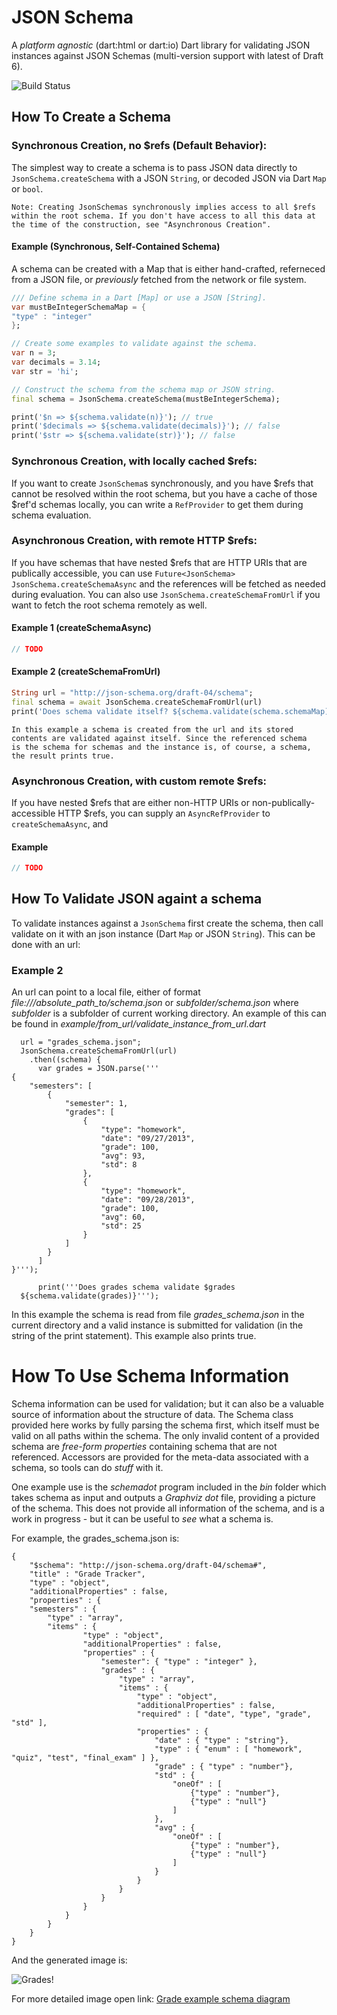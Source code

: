 # JSON Schema

  A *platform agnostic* (dart:html or dart:io) Dart library for validating JSON instances against JSON Schemas (multi-version support with latest of Draft 6).

![Build Status](https://travis-ci.org/workiva/json_schema.svg)

## How To Create a Schema
  
### Synchronous Creation, no $refs (Default Behavior):
  
The simplest way to create a schema is to pass JSON data directly to `JsonSchema.createSchema` with a JSON `String`, or decoded JSON via Dart `Map` or `bool`.
    
    Note: Creating JsonSchemas synchronously implies access to all $refs within the root schema. If you don't have access to all this data at the time of the construction, see "Asynchronous Creation".


#### Example (Synchronous, Self-Contained Schema)

A schema can be created with a Map that is either hand-crafted, referneced from a JSON file, or *previously* fetched from the network or file system.

  ```dart
/// Define schema in a Dart [Map] or use a JSON [String].
var mustBeIntegerSchemaMap = {
"type" : "integer"
};

// Create some examples to validate against the schema.
var n = 3;
var decimals = 3.14;
var str = 'hi';

// Construct the schema from the schema map or JSON string.
final schema = JsonSchema.createSchema(mustBeIntegerSchema);

print('$n => ${schema.validate(n)}'); // true
print('$decimals => ${schema.validate(decimals)}'); // false
print('$str => ${schema.validate(str)}'); // false
  ```

### Synchronous Creation, with locally cached $refs:

If you want to create `JsonSchema`s synchronously, and you have $refs that cannot be resolved within the root schema, but you have a cache of those $ref'd schemas locally, you can write a `RefProvider` to get them during schema evaluation.

### Asynchronous Creation, with remote HTTP $refs:

If you have schemas that have nested $refs that are HTTP URIs that are publically accessible, you can use `Future<JsonSchema> JsonSchema.createSchemaAsync` and the references will be fetched as needed during evaluation. You can also use `JsonSchema.createSchemaFromUrl` if you want to fetch the root schema remotely as well.

#### Example 1 (createSchemaAsync)

```dart
// TODO
```

#### Example 2 (createSchemaFromUrl)

```dart
String url = "http://json-schema.org/draft-04/schema";
final schema = await JsonSchema.createSchemaFromUrl(url)
print('Does schema validate itself? ${schema.validate(schema.schemaMap)}');
```

    In this example a schema is created from the url and its stored
    contents are validated against itself. Since the referenced schema
    is the schema for schemas and the instance is, of course, a schema,
    the result prints true.

### Asynchronous Creation, with custom remote $refs:

If you have nested $refs that are either non-HTTP URIs or non-publically-accessible HTTP $refs, you can supply an `AsyncRefProvider` to `createSchemaAsync`, and 


#### Example

```dart
// TODO
```


## How To Validate JSON againt a schema

To validate instances against a `JsonSchema` first create the schema, then call validate on it with an json instance (Dart `Map` or JSON `String`). This can be done with an url:

### Example 2
  
  An url can point to a local file, either of format
  _file:///absolute\_path\_to/schema.json_ or _subfolder/schema.json_
  where _subfolder_ is a subfolder of current working directory. An
  example of this can be found in
  _example/from\_url/validate\_instance\_from\_url.dart_

      url = "grades_schema.json";
      JsonSchema.createSchemaFromUrl(url)
        .then((schema) {
          var grades = JSON.parse('''
    {
        "semesters": [
            {
                "semester": 1,
                "grades": [
                    {
                        "type": "homework",
                        "date": "09/27/2013",
                        "grade": 100,
                        "avg": 93,
                        "std": 8
                    },
                    {
                        "type": "homework",
                        "date": "09/28/2013",
                        "grade": 100,
                        "avg": 60,
                        "std": 25
                    }
                ]  
            }
          ]
    }''');
          
          print('''Does grades schema validate $grades
      ${schema.validate(grades)}''');

  In this example the schema is read from file _grades\_schema.json_
  in the current directory and a valid instance is submitted for
  validation (in the string of the print statement). This example also
  prints true.

# How To Use Schema Information

  Schema information can be used for validation; but it can also be a
  valuable source of information about the structure of data. The
  Schema class provided here works by fully parsing the schema first,
  which itself must be valid on all paths within the schema. The only
  invalid content of a provided schema are _free-form properties_
  containing schema that are not referenced. Accessors are provided
  for the meta-data associated with a schema, so tools can do *stuff*
  with it. 

  One example use is the _schemadot_ program included in the _bin_
  folder which takes schema as input and outputs a _Graphviz_ _dot_
  file, providing a picture of the schema. This does not provide all
  information of the schema, and is a work in progress - but it can be
  useful to *see* what a schema is.

  For example, the grades_schema.json is:

    {
        "$schema": "http://json-schema.org/draft-04/schema#",
        "title" : "Grade Tracker",
        "type" : "object",
        "additionalProperties" : false,
        "properties" : {
    	"semesters" : {
    	    "type" : "array",
    	    "items" : {
                    "type" : "object",
                    "additionalProperties" : false,
                    "properties" : {
                        "semester": { "type" : "integer" },
                        "grades" : {
                            "type" : "array",
                            "items" : {
                                "type" : "object",
                                "additionalProperties" : false,
                                "required" : [ "date", "type", "grade", "std" ],
                                "properties" : {
                                    "date" : { "type" : "string"},
                                    "type" : { "enum" : [ "homework", "quiz", "test", "final_exam" ] },
                                    "grade" : { "type" : "number"},
                                    "std" : { 
                                        "oneOf" : [ 
                                            {"type" : "number"}, 
                                            {"type" : "null"}
                                        ] 
                                    },
                                    "avg" : { 
                                        "oneOf" : [ 
                                            {"type" : "number"}, 
                                            {"type" : "null"}
                                        ] 
                                    }
                                }
                            }
                        }
                    }
                }
      	    }
        }
    }

  And the generated image is:

  ![Grades!](https://raw.github.com/patefacio/json_schema/master/example/from_url/grades_schema.png)  

  For more detailed image open link:
  <a href="https://raw.github.com/patefacio/json_schema/master/example/from_url/grades_schema.png"
  target="_blank">Grade example schema diagram</a>
